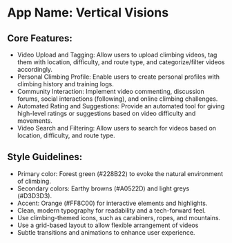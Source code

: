 # **App Name**: Vertical Visions

## Core Features:

- Video Upload and Tagging: Allow users to upload climbing videos, tag them with location, difficulty, and route type, and categorize/filter videos accordingly.
- Personal Climbing Profile: Enable users to create personal profiles with climbing history and training logs.
- Community Interaction: Implement video commenting, discussion forums, social interactions (following), and online climbing challenges.
- Automated Rating and Suggestions: Provide an automated tool for giving high-level ratings or suggestions based on video difficulty and movements.
- Video Search and Filtering: Allow users to search for videos based on location, difficulty, and route type.

## Style Guidelines:

- Primary color: Forest green (#228B22) to evoke the natural environment of climbing.
- Secondary colors: Earthy browns (#A0522D) and light greys (#D3D3D3).
- Accent: Orange (#FF8C00) for interactive elements and highlights.
- Clean, modern typography for readability and a tech-forward feel.
- Use climbing-themed icons, such as carabiners, ropes, and mountains.
- Use a grid-based layout to allow flexible arrangement of videos
- Subtle transitions and animations to enhance user experience.